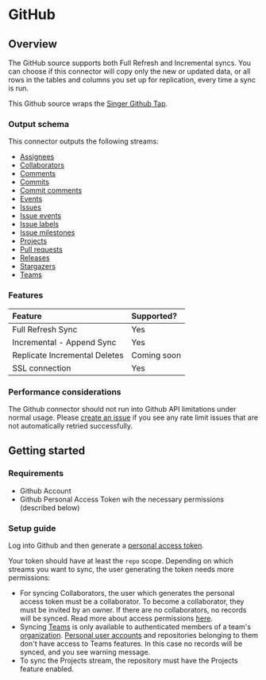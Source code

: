 # GitHub

## Overview

The GitHub source supports both Full Refresh and Incremental syncs. You can choose if this connector will copy only the new or updated data, or all rows in the tables and columns you set up for replication, every time a sync is run.

This Github source wraps the [Singer Github Tap](https://github.com/singer-io/tap-github).

### Output schema

This connector outputs the following streams:

* [Assignees](https://developer.github.com/v3/issues/assignees/#list-assignees)
* [Collaborators](https://developer.github.com/v3/repos/collaborators/#list-collaborators)
* [Comments](https://developer.github.com/v3/issues/comments/#list-comments-in-a-repository)
* [Commits](https://developer.github.com/v3/repos/commits/#list-commits-on-a-repository)
* [Commit comments](https://docs.github.com/en/free-pro-team@latest/rest/reference/repos#list-commit-comments-for-a-repository)
* [Events](https://docs.github.com/en/free-pro-team@latest/rest/reference/activity#list-repository-events)  
* [Issues](https://developer.github.com/v3/issues/#list-issues-for-a-repository)
* [Issue events](https://docs.github.com/en/free-pro-team@latest/rest/reference/issues#list-issue-events-for-a-repository) 
* [Issue labels](https://docs.github.com/en/free-pro-team@latest/rest/reference/issues#list-labels-for-a-repository)
* [Issue milestones](https://docs.github.com/en/free-pro-team@latest/rest/reference/issues#list-milestones)
* [Projects](https://docs.github.com/en/free-pro-team@latest/rest/reference/projects#list-repository-projects)
* [Pull requests](https://developer.github.com/v3/pulls/#list-pull-requests)
* [Releases](https://docs.github.com/en/free-pro-team@latest/rest/reference/repos#list-releases)
* [Stargazers](https://developer.github.com/v3/activity/starring/#list-stargazers)
* [Teams](https://docs.github.com/en/free-pro-team@latest/rest/reference/teams#list-teams)

### Features

| Feature | Supported? |
| :--- | :--- |
| Full Refresh Sync | Yes |
| Incremental - Append Sync | Yes |
| Replicate Incremental Deletes | Coming soon |
| SSL connection | Yes |

### Performance considerations

The Github connector should not run into Github API limitations under normal usage. Please [create an issue](https://github.com/airbytehq/airbyte/issues) if you see any rate limit issues that are not automatically retried successfully.

## Getting started

### Requirements

* Github Account
* Github Personal Access Token wih the necessary permissions \(described below\)

### Setup guide

Log into Github and then generate a [personal access token](https://github.com/settings/tokens).

Your token should have at least the `repo` scope. Depending on which streams you want to sync, the user generating the token needs more permissions:

* For syncing Collaborators, the user which generates the personal access token must be a collaborator. To become a collaborator, they must be invited by an owner. If there are no collaborators, no records will be synced. Read more about access permissions [here](https://docs.github.com/en/free-pro-team@latest/github/getting-started-with-github/access-permissions-on-github).
* Syncing [Teams](https://docs.github.com/en/free-pro-team@latest/github/setting-up-and-managing-organizations-and-teams/about-teams) is only available to authenticated members of a team's [organization](https://docs.github.com/en/free-pro-team@latest/rest/reference/orgs). [Personal user accounts](https://docs.github.com/en/free-pro-team@latest/github/getting-started-with-github/types-of-github-accounts) and repositories belonging to them don't have access to Teams features. In this case no records will be synced, and you see warning message.
* To sync the Projects stream, the repository must have the Projects feature enabled.
